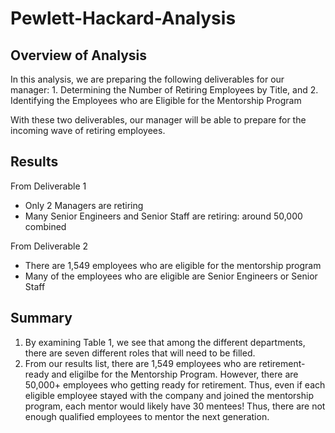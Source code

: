 # Pewlett-Hackard-Analysis

## Overview of Analysis
In this analysis, we are preparing the following deliverables for our manager:
    1. Determining the Number of Retiring Employees by Title, and
    2. Identifying the Employees who are Eligible for the Mentorship Program

With these two deliverables, our manager will be able to prepare for the incoming wave of retiring employees.

## Results
From Deliverable 1
* Only 2 Managers are retiring
* Many Senior Engineers and Senior Staff are retiring: around 50,000 combined

From Deliverable 2
* There are 1,549 employees who are eligible for the mentorship program
* Many of the employees who are eligible are Senior Engineers or Senior Staff 

## Summary
1. By examining Table 1, we see that among the different departments, there are seven different roles that will need to be filled. 
2. From our results list, there are 1,549 employees who are retirement-ready and eligilbe for the Mentorship Program. However, there are 50,000+ employees who getting ready for retirement. Thus, even if each eligible employee stayed with the company and joined the mentorship program, each mentor would likely have 30 mentees! Thus, there are not enough qualified employees to mentor the next generation.